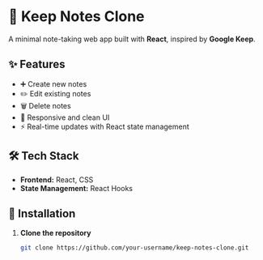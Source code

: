 # 📝 Keep Notes Clone

A minimal note-taking web app built with **React**, inspired by **Google Keep**.

## ✨ Features
- ➕ Create new notes
- ✏️ Edit existing notes
- 🗑️ Delete notes
- 📱 Responsive and clean UI
- ⚡ Real-time updates with React state management

## 🛠 Tech Stack
- **Frontend:** React, CSS
- **State Management:** React Hooks

## 🚀 Installation
1. **Clone the repository**
   ```bash
   git clone https://github.com/your-username/keep-notes-clone.git
  
